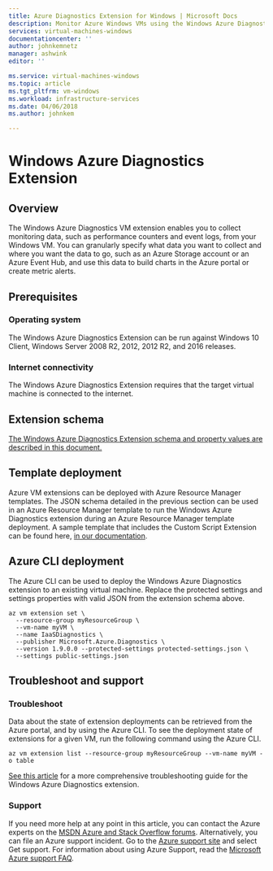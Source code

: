 ```yaml
---
title: Azure Diagnostics Extension for Windows | Microsoft Docs
description: Monitor Azure Windows VMs using the Windows Azure Diagnostics Extension
services: virtual-machines-windows
documentationcenter: ''
author: johnkemnetz
manager: ashwink
editor: ''

ms.service: virtual-machines-windows
ms.topic: article
ms.tgt_pltfrm: vm-windows
ms.workload: infrastructure-services
ms.date: 04/06/2018
ms.author: johnkem

---
```

# Windows Azure Diagnostics Extension

## Overview

The Windows Azure Diagnostics VM extension enables you to collect monitoring data, such as performance counters and event logs, from your Windows VM. You can granularly specify what data you want to collect and where you want the data to go, such as an Azure Storage account or an Azure Event Hub, and use this data to build charts in the Azure portal or create metric alerts.

## Prerequisites

### Operating system

The Windows Azure Diagnostics Extension can be run against Windows 10 Client, Windows Server 2008 R2, 2012, 2012 R2, and 2016 releases.

### Internet connectivity

The Windows Azure Diagnostics Extension requires that the target virtual machine is connected to the internet. 

## Extension schema

[The Windows Azure Diagnostics Extension schema and property values are described in this document.](../../monitoring-and-diagnostics/azure-diagnostics-schema-1dot3-and-later.md)

## Template deployment

Azure VM extensions can be deployed with Azure Resource Manager templates. The JSON schema detailed in the previous section can be used in an Azure Resource Manager template to run the Windows Azure Diagnostics extension during an Azure Resource Manager template deployment. A sample template that includes the Custom Script Extension can be found here, [in our documentation](extensions-diagnostics-template.md).

## Azure CLI deployment

The Azure CLI can be used to deploy the Windows Azure Diagnostics extension to an existing virtual machine. Replace the protected settings and settings properties with valid JSON from the extension schema above. 

```azurecli
az vm extension set \
  --resource-group myResourceGroup \
  --vm-name myVM \
  --name IaaSDiagnostics \
  --publisher Microsoft.Azure.Diagnostics \
  --version 1.9.0.0 --protected-settings protected-settings.json \
  --settings public-settings.json 
```

## Troubleshoot and support

### Troubleshoot

Data about the state of extension deployments can be retrieved from the Azure portal, and by using the Azure CLI. To see the deployment state of extensions for a given VM, run the following command using the Azure CLI.

```azurecli
az vm extension list --resource-group myResourceGroup --vm-name myVM -o table
```

[See this article](../../monitoring-and-diagnostics/azure-diagnostics-troubleshooting.md) for a more comprehensive troubleshooting guide for the Windows Azure Diagnostics extension.

### Support

If you need more help at any point in this article, you can contact the Azure experts on the [MSDN Azure and Stack Overflow forums](https://azure.microsoft.com/en-us/support/forums/). Alternatively, you can file an Azure support incident. Go to the [Azure support site](https://azure.microsoft.com/en-us/support/options/) and select Get support. For information about using Azure Support, read the [Microsoft Azure support FAQ](https://azure.microsoft.com/en-us/support/faq/).